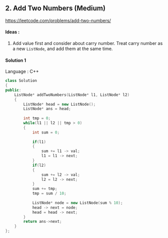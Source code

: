 ## **2. Add Two Numbers (Medium)** 

https://leetcode.com/problems/add-two-numbers/



#### Ideas : 

1.  Add value first and consider about carry number. Treat carry number as a new `ListNode`, and add them at the same time.



#### Solution 1

Language : C++

```C++
class Solution 
{
public:
    ListNode* addTwoNumbers(ListNode* l1, ListNode* l2) 
    {
        ListNode* head = new ListNode();
        ListNode* ans = head;
        
        int tmp = 0;
        while(l1 || l2 || tmp > 0)
        {
            int sum = 0;
            
            if(l1)
            {
                sum += l1 -> val;
                l1 = l1 -> next;
            }
            if(l2)
            {
                sum += l2 -> val;
                l2 = l2 -> next;
            }
            sum += tmp;
            tmp = sum / 10;
            
            ListNode* node = new ListNode(sum % 10);
            head -> next = node;
            head = head -> next;
        }
        return ans->next;
    }
};
```

